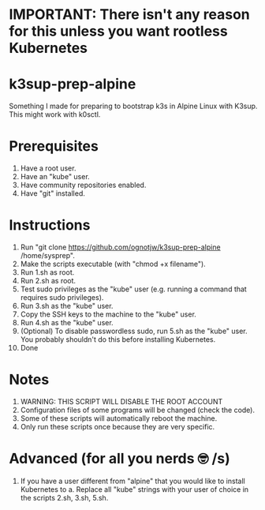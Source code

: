 # IMPORTANT: There isn't any reason for this unless you want rootless Kubernetes
# k3sup-prep-alpine
Something I made for preparing to bootstrap k3s in Alpine Linux with K3sup. This might work with k0sctl.

# Prerequisites
1. Have a root user.
2. Have an "kube" user.
3. Have community repositories enabled.
4. Have "git" installed.

# Instructions
1. Run "git clone https://github.com/ognotjw/k3sup-prep-alpine /home/sysprep".
2. Make the scripts executable (with "chmod +x filename").
3. Run 1.sh as root.
4. Run 2.sh as root.
5. Test sudo privileges as the "kube" user (e.g. running a command that requires sudo privileges).
6. Run 3.sh as the "kube" user.
7. Copy the SSH keys to the machine to the "kube" user.
8. Run 4.sh as the "kube" user.
9. (Optional) To disable passwordless sudo, run 5.sh as the "kube" user. You probably shouldn't do this before installing Kubernetes.
10. Done

# Notes
1. WARNING: THIS SCRIPT WILL DISABLE THE ROOT ACCOUNT
2. Configuration files of some programs will be changed (check the code).
3. Some of these scripts will automatically reboot the machine.
4. Only run these scripts once because they are very specific.

# Advanced (for all you nerds 🤓 /s)
1. If you have a user different from "alpine" that you would like to install Kubernetes to
  a. Replace all "kube" strings with your user of choice in the scripts 2.sh, 3.sh, 5.sh.
